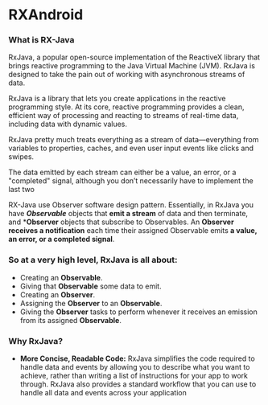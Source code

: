 # RXAndroid

### What is RX-Java
RxJava, a popular open-source implementation of the ReactiveX library that brings reactive programming to the Java Virtual Machine (JVM). RxJava is designed to take the pain out of working with asynchronous streams of data.

RxJava is a library that lets you create applications in the reactive programming style. At its core, reactive programming provides a clean, efficient way of processing and reacting to streams of real-time data, including data with dynamic values.

RxJava pretty much treats everything as a stream of data—everything from variables to properties, caches, and even user input events like clicks and swipes.

The data emitted by each stream can either be a value, an error, or a "completed" signal, although you don’t necessarily have to implement the last two

RX-Java use Observer software design pattern. Essentially, in RxJava you have ***Observable*** objects that **emit a stream** of data and then terminate, and ***Observer** objects that subscribe to Observables. An **Observer receives a notification** each time their assigned Observable emits **a value, an error, or a completed signal**.


### So at a very high level, RxJava is all about:

  * Creating an **Observable**.
  * Giving that **Observable** some data to emit.
  * Creating an **Observer**.
  * Assigning the **Observer** to an **Observable**.
  * Giving the **Observer** tasks to perform whenever it receives an emission from its assigned **Observable**.


### Why RxJava?
  * **More Concise, Readable Code:**
    RxJava simplifies the code required to handle data and events by allowing you to describe what you want to achieve, 
    rather  than writing a list of instructions for your app to work through. RxJava also provides a standard workflow 
    that you can use to handle all data and events across your application
